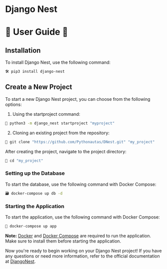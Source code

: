# Django Nest 
# 📘 User Guide 📘

## Installation
To install Django Nest, use the following command:

```bash
🛠️ pip3 install django-nest     
```

## Create a New Project
To start a new Django Nest project, you can choose from the following options:

1. Using the startproject command:

```bash 
🌟 python3 -m django_nest startproject "myproject"
```

2. Cloning an existing project from the repository:

```bash
🌟 git clone "https://github.com/Pythonautas/DNest.git" "my_project"
```

After creating the project, navigate to the project directory:

```bash
📁 cd "my_project"
```

### Setting up the Database

To start the database, use the following command with Docker Compose:
```bash
🗃️ docker-compose up db -d
```
### Starting the Application
To start the application, use the following command with Docker Compose:

```bash
📱 docker-compose up app
 ```

**Note:**
[Docker](https://docs.docker.com/engine/install/) and [Docker Compose](https://docs.docker.com/compose/) are required to run the application. Make sure to install them before starting the application.

Now you're ready to begin working on your Django Nest project! If you have any questions or need more information, refer to the official documentation at [DjangoNest]().
